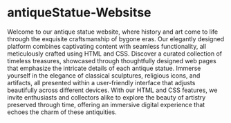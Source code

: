 # antiqueStatue-Websitse  
Welcome to our antique statue website, where history and art come to life through the exquisite craftsmanship of bygone eras.
Our elegantly designed platform combines captivating content with seamless functionality, all meticulously crafted using HTML and CSS.
Discover a curated collection of timeless treasures, showcased through thoughtfully designed web pages that emphasize the intricate details of each antique statue.
Immerse yourself in the elegance of classical sculptures, religious icons, and artifacts, all presented within a user-friendly interface that adjusts beautifully
across different devices. With our HTML and CSS features, we invite enthusiasts and collectors alike to explore the beauty of artistry preserved through time,
offering an immersive digital experience that echoes the charm of these antiquities.
